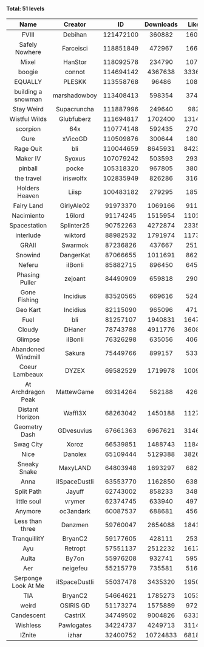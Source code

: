 #### Total: 51 levels

| Name | Creator | ID | Downloads | Likes |
|:---:|:---:|:---:|:---:|:---:|
| FVIII | Debihan | 121472100 | 360882 | 16064
| Safely Nowhere | Farceisci | 118851849 | 472967 | 16621
| Mixel | HanStor | 118092578 | 234790 | 10766
| boogie | connot | 114694142 | 4367638 | 333698
| EQUALLY | PLESKK | 113558768 | 96486 | 10821
| building a snowman | marshadowboy | 113408413 | 598354 | 37404
| Stay Weird  | Supacruncha | 111887996 | 249640 | 9827
| Wistful Wilds | Glubfuberz | 111694817 | 1702400 | 131453
| scorpion | 64x | 110774148 | 592435 | 27072
| Gure | xVicoGD | 110509876 | 300644 | 18049
| Rage Quit | bli | 110044659 | 8645931 | 842362
| Maker IV | Syoxus | 107079242 | 503593 | 29383
| pinball | pocke | 105318320 | 967805 | 38076
| the travel | iriswolfx | 102835949 | 826286 | 31636
| Holders Heaven | Liisp | 100483182 | 279295 | 18578
| Fairy Land | GirlyAle02 | 91973370 | 1069166 | 91107
| Nacimiento | 16lord | 91174245 | 1515954 | 110120
| Spacestation | Splinter25 | 90752263 | 4272874 | 233582
| interlude | wiktord | 88982532 | 1791974 | 117334
| GRAII | Swarmok | 87236826 | 437667 | 25156
| Snowind | DangerKat | 87066655 | 1011691 | 86267
| Neferu | iIBonIi | 85882715 | 896450 | 64539
| Phasing Puller | zejoant | 84490909 | 659818 | 29090
| Gone Fishing | Incidius | 83520565 | 669616 | 52433
| Geo Kart | Incidius | 82115090 | 965096 | 47171
| Fuel | bli | 81257107 | 1940831 | 164728
| Cloudy | DHaner | 78743788 | 4911776 | 360835
| Glimpse | iIBonIi | 76326298 | 635056 | 40618
| Abandoned Windmill | Sakura | 75449766 | 899157 | 53365
| Coeur Lambeaux | DYZEX | 69582529 | 1719978 | 100911
| At Archdragon Peak | MattewGame | 69314264 | 562188 | 42682
| Distant Horizon | Waffl3X | 68263042 | 1450188 | 112745
| Geometry Dash | GDvesuvius | 67661363 | 6967621 | 314637
| Swag City | Xoroz | 66539851 | 1488743 | 118474
| Nice | Danolex | 65109444 | 5129388 | 382673
| Sneaky Snake | MaxyLAND | 64803948 | 1693297 | 68248
| Anna | iISpaceDustIi | 63553770 | 1162850 | 63851
| Split Path | Jayuff | 62743002 | 858233 | 34879
| little soul | vrymer | 62374745 | 633940 | 49705
| Anymore | oc3andark | 60087537 | 688681 | 45640
| Less than three | Danzmen | 59760047 | 2654088 | 184160
| TranquillitY | BryanC2 | 59177605 | 428111 | 25321
| Ayu | Retropt | 57551137 | 2512232 | 161799
| Aulta | By7on | 55976208 | 932741 | 59591
| Aer | neigefeu | 55215779 | 735581 | 51659
| Serponge Look At Me | iISpaceDustIi | 55037478 | 3435320 | 195065
|  TIA | BryanC2 | 54664621 | 1785273 | 105342
| weird | OSIRIS GD | 51173274 | 1575889 | 97207
| Candescent | CastriX | 34749502 | 9004826 | 633179
| Wishless | Pawlogates | 34224737 | 4249713 | 311484
| IZnite | izhar | 32400752 | 10724833 | 681806
